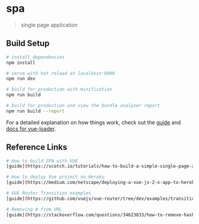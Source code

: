 # spa

> single page application

## Build Setup

``` bash
# install dependencies
npm install

# serve with hot reload at localhost:8080
npm run dev

# build for production with minification
npm run build

# build for production and view the bundle analyzer report
npm run build --report
```

For a detailed explanation on how things work, check out the [guide](http://vuejs-templates.github.io/webpack/) and [docs for vue-loader](http://vuejs.github.io/vue-loader).

## Reference Links

``` bash
# How to build SPA with VUE
[guide](https://scotch.io/tutorials/how-to-build-a-simple-single-page-application-using-vue-2-part-1)

# How to deploy Vue project on Heroku
[guide](https://medium.com/netscape/deploying-a-vue-js-2-x-app-to-heroku-in-5-steps-tutorial-a69845ace489)

# VUE Router Transition examples
[guide](https://github.com/vuejs/vue-router/tree/dev/examples/transitions)

# Removing # from URL
[guide](https://stackoverflow.com/questions/34623833/how-to-remove-hashbang-from-url)
```
